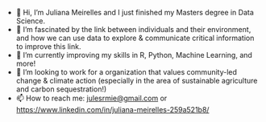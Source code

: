 - 👋 Hi, I’m Juliana Meirelles and I just finished my Masters degree in Data Science.
- 👀 I’m fascinated by the link between individuals and their environment, and how we can use data to explore & communicate critical information to improve this link. 
- 🌱 I’m currently improving my skills in R, Python, Machine Learning, and more!
- 💞️ I’m looking to work for a organization that values community-led change & climate action (especially in the area of sustainable agriculture and carbon sequestration!)
- 📫 How to reach me: julesrmie@gmail.com or https://www.linkedin.com/in/juliana-meirelles-259a521b8/

<!---
jujumie/jujumie is a ✨ special ✨ repository because its `README.md` (this file) appears on your GitHub profile.
You can click the Preview link to take a look at your changes.
--->
